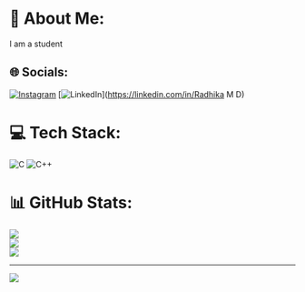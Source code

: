 # 💫 About Me:
I am a student


## 🌐 Socials:
[![Instagram](https://img.shields.io/badge/Instagram-%23E4405F.svg?logo=Instagram&logoColor=white)](https://instagram.com/radhika_m_d) [![LinkedIn](https://img.shields.io/badge/LinkedIn-%230077B5.svg?logo=linkedin&logoColor=white)](https://linkedin.com/in/Radhika M D) 

# 💻 Tech Stack:
![C](https://img.shields.io/badge/c-%2300599C.svg?style=flat-square&logo=c&logoColor=white) ![C++](https://img.shields.io/badge/c++-%2300599C.svg?style=flat-square&logo=c%2B%2B&logoColor=white)
# 📊 GitHub Stats:
![](https://github-readme-stats.vercel.app/api?username=RadhikaManohar&theme=vue-dark&hide_border=false&include_all_commits=true&count_private=true)<br/>
![](https://github-readme-streak-stats.herokuapp.com/?user=RadhikaManohar&theme=vue-dark&hide_border=false)<br/>
![](https://github-readme-stats.vercel.app/api/top-langs/?username=RadhikaManohar&theme=vue-dark&hide_border=false&include_all_commits=true&count_private=true&layout=compact)

---
[![](https://visitcount.itsvg.in/api?id=RadhikaManohar&icon=0&color=0)](https://visitcount.itsvg.in)


